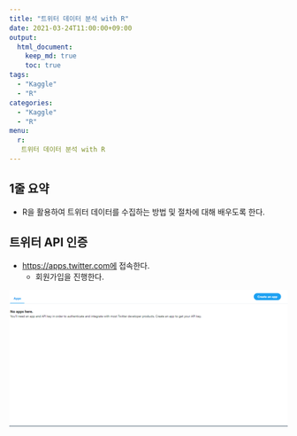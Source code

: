 ```yaml
---
title: "트위터 데이터 분석 with R"
date: 2021-03-24T11:00:00+09:00
output:
  html_document:
    keep_md: true
    toc: true
tags:
  - "Kaggle"
  - "R"
categories:
  - "Kaggle"
  - "R"
menu:
  r:
   트위터 데이터 분석 with R
---
```




## 1줄 요약
- R을 활용하여 트위터 데이터를 수집하는 방법 및 절차에 대해 배우도록 한다. 

## 트위터 API 인증
- https://apps.twitter.com에 접속한다. 
  + 회원가입을 진행한다. 
  
![](img/twitter01.png)

